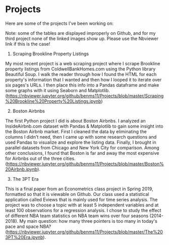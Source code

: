 # Projects
Here are some of the projects I've been working on: 

Note: some of the tables are displayed improperly on Github, and for my third project none of the linked images show up. Please use the Nbviewer link if this is the case!

1) Scraping Brookline Property Listings  

My most recent project is a web scraping project where I scrape Brookline property listings from ColdwellBankHomes.com using the Python library Beautiful Soup. I walk the reader through how I found the HTML for each property's information that I wanted and then how I looped it to iterate over six pages's URLs. I then place this info into a Pandas dataframe and make some graphs with it using Seaborn and Matplotlib. 
(https://nbviewer.jupyter.org/github/benms11/Projects/blob/master/Scraping%20Brookline%20Property%20Listings.ipynb)

2) Boston Airbnbs  

The first Python project I did is about Boston Airbnbs. I analyzed an InsideAirbnb.com dataset with Pandas & Matplotlib to gain some insight into the Boston Airbnb market. First I cleaned the data by eliminating the columns I didn't need, then I came up with some research questions and used Pandas to visualize and explore the listing data. Finally, I brought in parallel datasets from Chicago and New York City for comparison. Among other conclusions, I found that Boston is far and away the most expensive for Airbnbs out of the three cities.   
(https://nbviewer.jupyter.org/github/benms11/Projects/blob/master/Boston%20Airbnb.ipynb).

3) The 3PT Era  

This is a final paper from an Econometrics class project in Spring 2019, formatted so that it is viewable on Github. Our class used a statistical application called Eviews that is mainly used for time series analysis. The project was to choose a topic with at least 5 independent variables and at least 100 observations for a regression analysis. I chose to study the effect of different NBA team statistics on NBA team wins over four seasons (2014-2018). My main question: how many three pointers is too many in today's pace and space NBA?    
(https://nbviewer.jupyter.org/github/benms11/Projects/blob/master/The%203PT%20Era.ipynb). 
